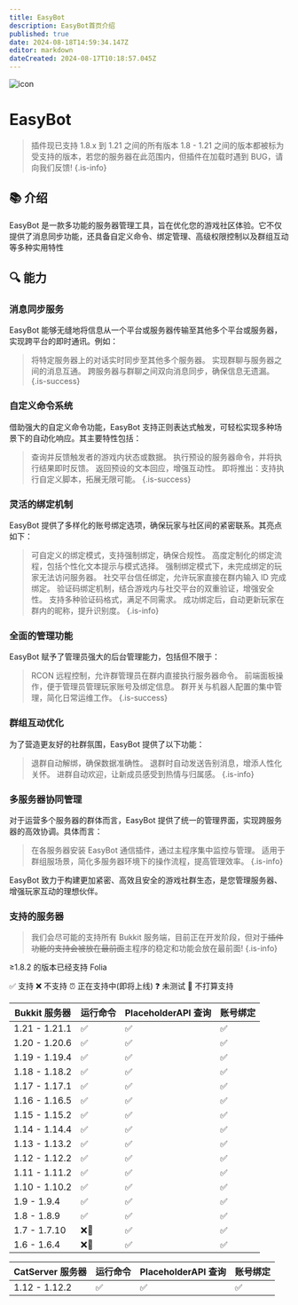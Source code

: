 ```yaml
---
title: EasyBot
description: EasyBot首页介绍
published: true
date: 2024-08-18T14:59:34.147Z
editor: markdown
dateCreated: 2024-08-17T10:18:57.045Z
---
```


![icon](/attachments/easybot.png)

# EasyBot

> 插件现已支持 1.8.x 到 1.21 之间的所有版本 1.8 - 1.21 之间的版本都被标为受支持的版本，若您的服务器在此范围内，但插件在加载时遇到 BUG，请向我们反馈!
> {.is-info}

## 📚 介绍

EasyBot 是一款多功能的服务器管理工具，旨在优化您的游戏社区体验。它不仅提供了消息同步功能，还具备自定义命令、绑定管理、高级权限控制以及群组互动等多种实用特性

## 🔍 能力

### 消息同步服务

EasyBot 能够无缝地将信息从一个平台或服务器传输至其他多个平台或服务器，实现跨平台的即时通讯。例如：

> 将特定服务器上的对话实时同步至其他多个服务器。
> 实现群聊与服务器之间的消息互通。
> 跨服务器与群聊之间双向消息同步，确保信息无遗漏。
> {.is-success}

### 自定义命令系统

借助强大的自定义命令功能，EasyBot 支持正则表达式触发，可轻松实现多种场景下的自动化响应。其主要特性包括：

> 查询并反馈触发者的游戏内状态或数据。
> 执行预设的服务器命令，并将执行结果即时反馈。
> 返回预设的文本回应，增强互动性。
> 即将推出：支持执行自定义脚本，拓展无限可能。
> {.is-success}

### 灵活的绑定机制

EasyBot 提供了多样化的账号绑定选项，确保玩家与社区间的紧密联系。其亮点如下：

> 可自定义的绑定模式，支持强制绑定，确保合规性。
> 高度定制化的绑定流程，包括个性化文本提示与模式选择。
> 强制绑定模式下，未完成绑定的玩家无法访问服务器。
> 社交平台信任绑定，允许玩家直接在群内输入 ID 完成绑定。
> 验证码绑定机制，结合游戏内与社交平台的双重验证，增强安全性。
> 支持多种验证码格式，满足不同需求。
> 成功绑定后，自动更新玩家在群内的昵称，提升识别度。
> {.is-info}

### 全面的管理功能

EasyBot 赋予了管理员强大的后台管理能力，包括但不限于：

> RCON 远程控制，允许群管理员在群内直接执行服务器命令。
> 前端面板操作，便于管理员管理玩家账号及绑定信息。
> 群开关与机器人配置的集中管理，简化日常运维工作。
> {.is-success}

### 群组互动优化

为了营造更友好的社群氛围，EasyBot 提供了以下功能：

> 退群自动解绑，确保数据准确性。
> 退群时自动发送告别消息，增添人性化关怀。
> 进群自动欢迎，让新成员感受到热情与归属感。
> {.is-info}

### 多服务器协同管理

对于运营多个服务器的群体而言，EasyBot 提供了统一的管理界面，实现跨服务器的高效协调。具体而言：

> 在各服务器安装 EasyBot 通信插件，通过主程序集中监控与管理。
> 适用于群组服场景，简化多服务器环境下的操作流程，提高管理效率。
> {.is-info}

EasyBot 致力于构建更加紧密、高效且安全的游戏社群生态，是您管理服务器、增强玩家互动的理想伙伴。

### 支持的服务器

> 我们会尽可能的支持所有 Bukkit 服务端，目前正在开发阶段，但对于~~插件功能的支持会被放在最前面~~主程序的稳定和功能会放在最前面!
> {.is-info}

≥1.8.2 的版本已经支持 Folia

✅ 支持 ❌ 不支持
⏰ 正在支持中(即将上线) ❓ 未测试
🚫 不打算支持

| Bukkit 服务器 | 运行命令 | PlaceholderAPI 查询 | 账号绑定 |
| ------------- | -------- | ------------------- | -------- |
| 1.21 - 1.21.1 | ✅       | ✅                  | ✅       |
| 1.20 - 1.20.6 | ✅       | ✅                  | ✅       |
| 1.19 - 1.19.4 | ✅       | ✅                  | ✅       |
| 1.18 - 1.18.2 | ✅       | ✅                  | ✅       |
| 1.17 - 1.17.1 | ✅       | ✅                  | ✅       |
| 1.16 - 1.16.5 | ✅       | ✅                  | ✅       |
| 1.15 - 1.15.2 | ✅       | ✅                  | ✅       |
| 1.14 - 1.14.4 | ✅       | ✅                  | ✅       |
| 1.13 - 1.13.2 | ✅       | ✅                  | ✅       |
| 1.12 - 1.12.2 | ✅       | ✅                  | ✅       |
| 1.11 - 1.11.2 | ✅       | ✅                  | ✅       |
| 1.10 - 1.10.2 | ✅       | ✅                  | ✅       |
| 1.9 - 1.9.4   | ✅       | ✅                  | ✅       |
| 1.8 - 1.8.9   | ✅       | ✅                  | ✅       |
| 1.7 - 1.7.10  | ❌🚫     | ✅                  | ✅       |
| 1.6 - 1.6.4   | ❌🚫     | ✅                  | ✅       |

| CatServer 服务器 | 运行命令 | PlaceholderAPI 查询 | 账号绑定 |
| ---------------- | -------- | ------------------- | -------- |
| 1.12 - 1.12.2    | ✅       | ✅                  | ✅       |
